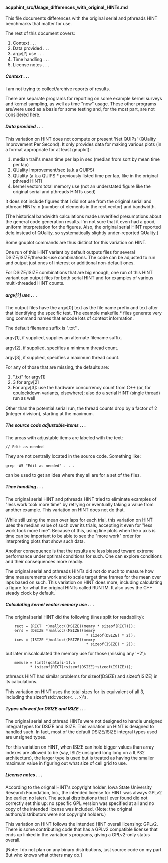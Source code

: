 #### acpphint_src/Usage_differences_with_original_HINTs.md
This file documents differences with the original serial and
pthreads HINT benchmarks that matter for use.

The rest of this document covers:
1.  Context . . .
2.  Data provided . . .
3.  argv[?] use . . .
4.  Time handling . . .
5.  License notes . . .
##### Context . . .
I am not trying to collect/archive reports of results.

There are separate programs for reporting on some example kernel surveys and
kernel sampling, as well as time "now" usage. These other programs are/were used 
as a basis for some testing and, for the most part, are not considered here.

##### Data provided . . .
This variation on HINT does not compute or present 'Net QUIPs' (QUality
Improvement Per Second). It only provides data for making various plots (in a
format appropriate for at least gnuplot):

1.  median trail's mean time per lap in sec 
    (median from sort by mean time per lap)
2.  QUality Improvement/sec (a.k.a QUIPS)
3.  QUality (a.k.a QUIPS * previously listed time per lap, 
    like in the original pthread HINT)
4.  kernel vectors total memory use
    (not an understated figure like the original
    serial and pthreads HINTs used)

It does not include figures that I did not use from the
original serial and pthread HINTs: n (number of elements in
the rect vector) and bandwidth.

(The historical bandwidth calculations made unverified presumptions about the general code generation results. I'm not sure that it even had a good, uniform interpretation for the figures. Also, the original serial HINT reported delq instead of QUality, so systematically slightly under-reported QUality.)

Some gnuplot commands are thus distinct for this variation
on HINT.

One run of this HINT variant by default outputs files for
several DSIZE/ISIZE/threads-use combinations. The code can
be adjusted to run and output just ones of interest or
additional non-default ones.

For DSIZE/ISIZE combinations that are big enough, one
run of this HINT variant can output files for both
serial HINT and for examples of various multi-threaded
HINT counts.

##### argv[?] use . . .
The output files have the argv[0] text as the file name
prefix and text after that identifying the specific test.
The example makefile.* files generate very long command
names that encode lots of context information.

The default filename suffix is ".txt" .

argv[1], if supplied, supplies an alternate filename suffix.

argv[2], if supplied, specifies a minimum thread count.

argv[3], if supplied, specifies a maximum thread count.

For any of those that are missing, the defaults are:

1.  ".txt" for argv[1]
2.  3 for argv[2]
3.  For argv[3]: use the hardware concurrency count from C++
    (or, for cpulockdown variants, elsewhere); also do a serial
    HINT (single thread) run as well

Other than the potential serial run, the thread counts drop by
a factor of 2 (integer division), starting at the maximum.

##### The source code adjustable-items . . .
The areas with adjustable items are labeled with the text:
```
// Edit as needed
```
They are not centrally located in the source code. Something
like:
```
grep -A5 "Edit as needed" . . .
```
can be used to get an idea where they all are for a set of
the files.

##### Time handling . . .
The original serial HINT and pthreads HINT tried to
eliminate examples of "less work took more time"
by retrying or eventually taking a value from another
example. This variation on HINT does not do that.

While still using the mean over laps for each trial,
this variation on HINT uses the median value of such
over its trials, accepting it even for "less work
took more time". Because of this, using line plots
when the x axis is time can be important to be able
to see the "more work" order for interpreting plots
that show such data.

Another consequence is that the results are less
biased toward extreme performance under optimal
conditions for such. One can explore conditions
and their consequences more readily.

The original serial and pthreads HINTs did not
do much to measure how time measurements work
and to scale target time frames for the mean
over laps based on such. This variation on
HINT does more, including calculating a figure for
what the original HINTs called RUNTM. It also
uses the C++ steady clock by default.

##### Calculating kernel vector memory use . . .
The original serial HINT did the following (lines split
for readability):
```
    rect = (RECT  *)malloc((MSIZE)(memry * sizeof(RECT)));
    errs = (DSIZE *)malloc((MSIZE)(memry
                                    * sizeof(DSIZE) * 2));
    ixes = (ISIZE *)malloc((MSIZE)(memry
                                    * sizeof(ISIZE) * 2));
```
but later miscalculated the memory use for those (missing any
'*2'):
```
    memuse = (int)(qdata[i-1].n
           * (sizeof(RECT)+sizeof(DSIZE)+sizeof(ISIZE)));
```
pthreads HINT had similar problems for sizeof(DSIZE)
and sizeof(ISIZE) in its calculations.

This variation on HINT uses the total sizes for its
equivalent of all 3, including the sizeof(std::vector<. . .>)'s.

##### Types allowed for DSIZE and ISIZE . . .
The original serial and pthread HINTs were not designed
to handle unsigned integral types for DSIZE and ISIZE.
This variation on HINT is designed to handled such. In
fact, most of the default DSIZE/ISIZE integral types used
are unsigned types.

For this variation on HINT, when ISIZE can hold bigger
values than  array indexes are allowed to be (say, ISIZE
unsigned long long on a ILP32 architecture), the larger
type is used but is treated as having the smaller maximum
value in figuring out what size of cell grid to use.

##### License notes . . .
According to the orignal HINT's copyright holder,
Iowa State University Research Foundation, Inc.,
the intended license for HINT was always GPLv2
(no earlier, no later). The actual distributions
that I ever found did not correctly set this up:
no specific GPL version was specified at all and
no copy of the intended license was included.
(Note: the original authors/distributors were not
copyright holders.)

This variation on HINT follows the intended HINT
overall licensing: GPLv2. There is some contributing
code that has a GPLv2 compatible license that ends
up linked in the variation's programs, giving a
GPLv2-only status overall.

[Note: I do not plan on any binary distributions,
just source code on my part. But who knows what
others may do.]
